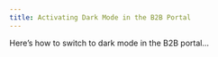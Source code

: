```yaml
---
title: Activating Dark Mode in the B2B Portal
---
```


Here’s how to switch to dark mode in the B2B portal...
